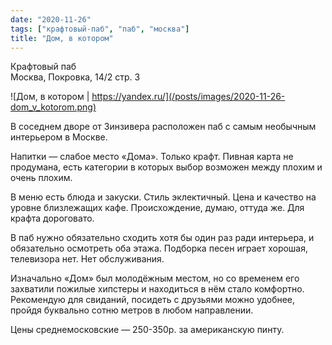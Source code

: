 ```yaml
---
date: "2020-11-26"
tags: ["крафтовый-паб", "паб", "москва"]
title: "Дом, в котором"
---
```


Крафтовый паб\
Москва, Покровка, 14/2 стр. 3


![Дом, в котором | https://yandex.ru/](/posts/images/2020-11-26-dom_v_kotorom.png)


В соседнем дворе от Зинзивера расположен паб с самым необычным интерьером в Москве.

<!--more-->

Напитки — слабое место «Дома». Только крафт. Пивная карта не продумана, есть категории в которых выбор возможен между плохим и очень плохим.

В меню есть блюда и закуски. Стиль эклектичный. Цена и качество на уровне близлежащих кафе. Происхождение, думаю, оттуда же. Для крафта дороговато. 

В паб нужно обязательно сходить хотя бы один раз ради интерьера, и обязательно осмотреть оба этажа. Подборка песен играет хорошая, телевизора нет. Нет обслуживания.

Изначально «Дом» был молодёжным местом, но со временем его захватили пожилые хипстеры и находиться в нём стало комфортно. Рекомендую для свиданий, посидеть с друзьями можно удобнее, пройдя буквально сотню метров в любом направлении.


Цены среднемосковские — 250-350р. за американскую пинту.